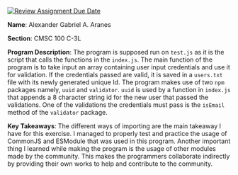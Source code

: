 [![Review Assignment Due Date](https://classroom.github.com/assets/deadline-readme-button-22041afd0340ce965d47ae6ef1cefeee28c7c493a6346c4f15d667ab976d596c.svg)](https://classroom.github.com/a/iUr6FluD)

**Name**: Alexander Gabriel A. Aranes

**Section**: CMSC 100 C-3L

**Program Description**: The program is supposed run on `test.js` as it is the script that
calls the functions in the `index.js`. The main function of the program is to take input an array
containing user input credentials and use it for validation. If the credentials passed are valid,
it is saved in a `users.txt` file with its newly generated unique Id. The program makes use of two
`npm` packages namely, `uuid` and `validator`. `uuid` is used by a function in `index.js` that appends
a 8 character string id for the new user that passed the validations. One of the validations the credentials
must pass is the `isEmail` method of the `validator` package.

**Key Takeaways**: The different ways of importing are the main takeaway I have for this exercise. I managed to
properly test and practice the usage of CommonJS and ESModule that was used in this program. Another important thing
I learned while making the program is the usage of other modules made by the community. This makes the programmers
collaborate indirectly by providing their own works to help and contribute to the community.
